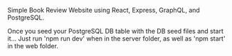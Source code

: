 Simple Book Review Website using React, Express, GraphQL, and PostgreSQL.

Once you seed your PostgreSQL DB table with the DB seed files and start it... Just run 'npm run dev' when in the server folder, as well as 'npm start' in the web folder.
